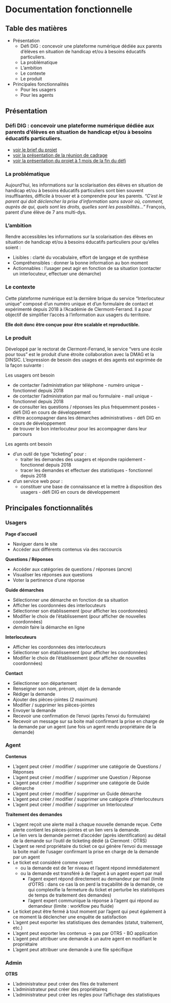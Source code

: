 # Documentation fonctionnelle 

## Table des matières
* Présentation
	* Défi DIG : concevoir une plateforme numérique dédiée aux parents d’élèves en situation de handicap et/ou à besoins éducatifs particuliers.
	* La problématique
	* L’ambition
	* Le contexte
	* Le produit
* Principales fonctionnalités
	* Pour les usagers
	* Pour les agents


## Présentation
### Défi DIG : concevoir une plateforme numérique dédiée aux parents d’élèves en situation de handicap et/ou à besoins éducatifs particuliers.
- [voir le brief du projet](https://github.com/sofiaboulaarab/Interlocuteur-unique/blob/master/Brief_projet_DIG.md)
- [voir la présentation de la réunion de cadrage](https://github.com/sofiaboulaarab/Interlocuteur-unique/blob/master/20190910%20-%20Re%CC%81union%20de%20cadrage.pdf)
- [voir la présentation du projet à 1 mois de la fin du défi](https://github.com/sofiaboulaarab/Interlocuteur-unique/blob/master/20191114%20-%20Pre%CC%81sentation%20du%20projet.pdf)

### La problématique
Aujourd’hui, les informations sur la scolarisation des élèves en situation de handicap et/ou à besoins éducatifs particuliers sont bien souvent insuffisantes, difficile à trouver et à comprendre pour les parents.
*“C’est le parent qui doit déclencher la prise d’information sans savoir où, comment, auprès de qui, quels sont les droits, quelles sont les possibilités…”* François, parent d’une élève de 7 ans multi-dys.


### L’ambition
Rendre accessibles les informations sur la scolarisation des élèves en situation de handicap et/ou à besoins éducatifs particuliers pour qu’elles soient :
- Lisibles : clarté du vocabulaire, effort de langage et de synthèse
- Compréhensibles : donner la bonne information au bon moment
- Actionnables : l’usager peut agir en fonction de sa situation (contacter un interlocuteur, effectuer une démarche)


### Le contexte
Cette plateforme numérique est la dernière brique du service “Interlocuteur unique” composé d’un numéro unique et d’un formulaire de contact et expérimenté depuis 2018 à l’Académie de Clermont-Ferrand. Il a pour objectif de simplifier l’accès à l’information aux usagers du territoire.

**Elle doit donc être conçue pour être scalable et reproductible.**


### Le produit
Développé par le rectorat de Clermont-Ferrand, le service “vers une école pour tous” est le produit d’une étroite collaboration avec la DMAG et la DINSIC. L’expression de besoin des usages et des agents est exprimée de la façon suivante :

Les usagers ont besoin
- de contacter l’administration par téléphone - numéro unique - fonctionnel depuis 2018
- de contacter l’administration par mail ou formulaire - mail unique - fonctionnel depuis 2018
- de consulter les questions / réponses les plus fréquemment posées - défi DIG en cours de développement
- d’être accompagner dans les démarches administratives - défi DIG en cours de développement
- de trouver le bon interlocuteur pour les accompagner dans leur parcours

Les agents ont besoin
- d’un outil de type “ticketing” pour :
	- traiter les demandes des usagers et répondre rapidement - fonctionnel depuis 2018
	- tracer les demandes et effectuer des statistiques - fonctionnel depuis 2018
- d’un service web pour :
	- constituer une base de connaissance et la mettre à disposition des usagers - défi DIG en cours de développement


## Principales fonctionnalités
### Usagers
**Page d’accueil**
- Naviguer dans le site
- Accéder aux différents contenus via des raccourcis

**Questions / Réponses**
- Accéder aux catégories de questions / réponses (ancre)
- Visualiser les réponses aux questions
- Voter la pertinence d’une réponse

**Guide démarches**
- Sélectionner une démarche en fonction de sa situation
- Afficher les coordonnées des interlocuteurs
- Sélectionner son établissement (pour afficher les coordonnées)
- Modifier le choix de l’établissement (pour afficher de nouvelles coordonnées)
- *demain* faire la démarche en ligne

**Interlocuteurs**
- Afficher les coordonnées des interlocuteurs
- Sélectionner son établissement (pour afficher les coordonnées)
- Modifier le choix de l’établissement (pour afficher de nouvelles coordonnées)

**Contact**
- Sélectionner son département
- Renseigner son nom, prénom, objet de la demande
- Rédiger la demande
- Ajouter des pièces-jointes (2 maximum)
- Modifier / supprimer les pièces-jointes
- Envoyer la demande
- Recevoir une confirmation de l’envoi (après l’envoi du formulaire)
- Recevoir un message sur sa boite mail confirmant la prise en charge de la demande par un agent (une fois un agent rendu propriétaire de la demande)


### Agent
**Contenus**
- L’agent peut créer / modifier / supprimer une catégorie de Questions / Réponses
- L’agent peut créer / modifier / supprimer une Question / Réponse
- L’agent peut créer / modifier / supprimer une catégorie de Guide démarche
- L’agent peut créer / modifier / supprimer un Guide démarche
- L’agent peut créer / modifier / supprimer une catégorie d’Interlocuteurs
- L’agent peut créer / modifier / supprimer un Interlocuteur

**Traitement des demandes**
- L’agent reçoit une alerte mail à chaque nouvelle demande reçue. Cette alerte contient les pièces-jointes et un lien vers la demande.
- Le lien vers la demande permet d’accéder (après identification) au détail de la demande sur l’outil de ticketing dédié (à Clermont : OTRS)
- L’agent se rend propriétaire du ticket ce qui génère l’envoi du message la boite mail de l’usager confirmant la prise en charge de la demande par un agent
- Le ticket est considéré comme ouvert
	- ou la demande est de 1er niveau et l’agent répond immédiatement
	- ou la demande est transféré à de l’agent à un agent expert par mail
		- l’agent expert répond directement au demandeur par mail (limite d’OTRS : dans ce cas là on perd la traçabilité de la demande, ce qui complexifie la fermeture du ticket et perturbe les statistiques de temps de traitement des demandes)
		- l’agent expert communique la réponse à l’agent qui répond au demandeur (limite : workflow peu fluide)
- Le ticket peut être fermé à tout moment par l’agent qui peut également à ce moment là déclencher une enquête de satisfaction
- L’agent peut exporter les statistiques des demandes (statut, traitement, etc.)
- L’agent peut exporter les contenus -> pas par OTRS - BO  application 
- L’agent peut attribuer une demande à un autre agent en modifiant le propriétaire
- L’agent peut attribuer une demande à une file spécifique


### Admin
**OTRS**
- L’administrateur peut créer des files de traitement
- L’administrateur peut créer des propriétaireq
- L’administrateur peut créer les règles pour l’affichage des statistiques
